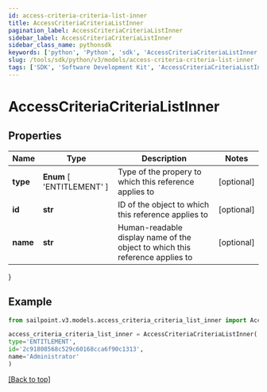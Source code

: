 ```yaml
---
id: access-criteria-criteria-list-inner
title: AccessCriteriaCriteriaListInner
pagination_label: AccessCriteriaCriteriaListInner
sidebar_label: AccessCriteriaCriteriaListInner
sidebar_class_name: pythonsdk
keywords: ['python', 'Python', 'sdk', 'AccessCriteriaCriteriaListInner', 'AccessCriteriaCriteriaListInner'] 
slug: /tools/sdk/python/v3/models/access-criteria-criteria-list-inner
tags: ['SDK', 'Software Development Kit', 'AccessCriteriaCriteriaListInner', 'AccessCriteriaCriteriaListInner']
---
```


# AccessCriteriaCriteriaListInner


## Properties

Name | Type | Description | Notes
------------ | ------------- | ------------- | -------------
**type** |  **Enum** [  'ENTITLEMENT' ] | Type of the propery to which this reference applies to | [optional] 
**id** | **str** | ID of the object to which this reference applies to | [optional] 
**name** | **str** | Human-readable display name of the object to which this reference applies to | [optional] 
}

## Example

```python
from sailpoint.v3.models.access_criteria_criteria_list_inner import AccessCriteriaCriteriaListInner

access_criteria_criteria_list_inner = AccessCriteriaCriteriaListInner(
type='ENTITLEMENT',
id='2c91808568c529c60168cca6f90c1313',
name='Administrator'
)

```
[[Back to top]](#) 


